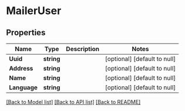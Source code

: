 # MailerUser

## Properties
Name | Type | Description | Notes
------------ | ------------- | ------------- | -------------
**Uuid** | **string** |  | [optional] [default to null]
**Address** | **string** |  | [optional] [default to null]
**Name** | **string** |  | [optional] [default to null]
**Language** | **string** |  | [optional] [default to null]

[[Back to Model list]](../../README.md#documentation-for-models) [[Back to API list]](../../README.md#documentation-for-api-endpoints) [[Back to README]](../../README.md)


